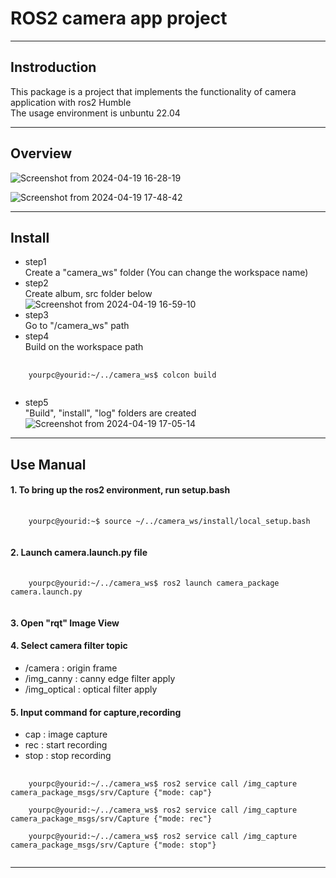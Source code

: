 # ROS2 camera app project
---

## Instroduction

This package is a project that implements the functionality of camera application with ros2 Humble  
The usage environment is unbuntu 22.04

---
## Overview
![Screenshot from 2024-04-19 16-28-19](https://github.com/yjs126/ROS2_camera_app/assets/156267935/f2967c6f-a558-4b51-a405-1f0d35b59148)

![Screenshot from 2024-04-19 17-48-42](https://github.com/yjs126/ROS2_camera_app/assets/156267935/d02fc9fb-ce54-46cd-a719-38323c7ffd08)

---
## Install         

- step1  
Create a "camera_ws" folder (You can change the workspace name)
- step2  
Create album, src folder below  
![Screenshot from 2024-04-19 16-59-10](https://github.com/yjs126/ROS2_camera_app/assets/156267935/53ad8bb0-6451-4b45-aefa-aa65f9966693)
- step3  
Go to "/camera_ws" path
- step4  
Build on the workspace path
<pre>
  <code>
    yourpc@yourid:~/../camera_ws$ colcon build
  </code>
</pre>
- step5  
"Build", "install", "log" folders are created  
![Screenshot from 2024-04-19 17-05-14](https://github.com/yjs126/ROS2_camera_app/assets/156267935/6abddcf7-2de5-4e88-8a10-6edb13d46a6d)
---
## Use Manual
#### 1. To bring up the ros2 environment, run setup.bash
<pre>
  <code>
    yourpc@yourid:~$ source ~/../camera_ws/install/local_setup.bash
  </code>
</pre>
#### 2. Launch camera.launch.py file
<pre>
  <code>
    yourpc@yourid:~/../camera_ws$ ros2 launch camera_package camera.launch.py
  </code>
</pre>
#### 3. Open "rqt" Image View
   
#### 4. Select camera filter topic
- /camera : origin frame
- /img_canny : canny edge filter apply
- /img_optical : optical filter apply
#### 5. Input command for capture,recording
- cap : image capture
- rec : start recording
- stop : stop recording
<pre>
  <code>
    yourpc@yourid:~/../camera_ws$ ros2 service call /img_capture camera_package_msgs/srv/Capture {"mode: cap"}

    yourpc@yourid:~/../camera_ws$ ros2 service call /img_capture camera_package_msgs/srv/Capture {"mode: rec"}

    yourpc@yourid:~/../camera_ws$ ros2 service call /img_capture camera_package_msgs/srv/Capture {"mode: stop"}
  </code>
</pre>
---

